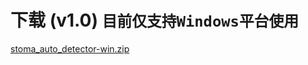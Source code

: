 # 下载 (v1.0) ```目前仅支持Windows平台使用```

<a href="https://github.com/zjxi/zjxi.github.io/blob/master/StomaAutoDetector.zip" class="btn"> stoma_auto_detector-win.zip </a>

